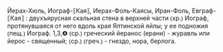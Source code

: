 ---
---

Йерах-Хюль, Иограф-⟦Кая⟧, Иерах-Фоль-Каясы, Иран-Фоль, Евграф-⟦Кая⟧
: двухъярусная скальная стена в верхней части ⦅хр.⦆ Иограф, протянувшаяся от него вдоль края Ялтинской яйлы; у ее подножия ⦅пещ.⦆ Иограф. 1,3,❹ ⦅ср.⦆ греческий йеранос (ерани) - журавль или йерос - священный; ⦅ср.⦆ ⦅греч.⦆ - гнездо, нора, берлога.
